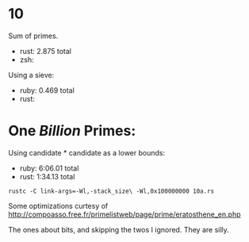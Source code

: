 10
===

Sum of primes.

- rust: 2.875 total
- zsh:

Using a sieve:

- ruby: 0.469 total
- rust:

One _Billion_ Primes:
==

Using candidate * candidate as a lower bounds:

- ruby: 6:06.01 total
- rust: 1:34.13 total

`rustc -C link-args=-Wl,-stack_size\ -Wl,0x100000000 10a.rs`

Some optimizations curtesy of http://compoasso.free.fr/primelistweb/page/prime/eratosthene_en.php

The ones about bits, and skipping the twos I ignored. They are silly.
